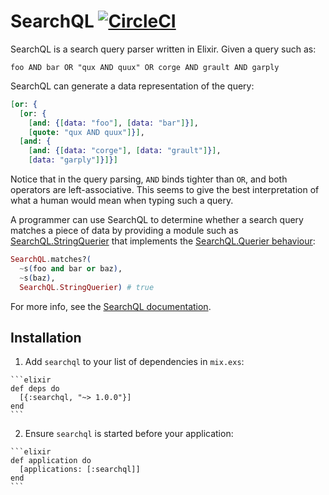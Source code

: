 # SearchQL [![CircleCI](https://circleci.com/gh/usecanvas/searchql.svg?style=svg)](https://circleci.com/gh/usecanvas/searchql)

SearchQL is a search query parser written in Elixir. Given a query such as:

```
foo AND bar OR "qux AND quux" OR corge AND grault AND garply
```

SearchQL can generate a data representation of the query:

```elixir
[or: {
  [or: {
    [and: {[data: "foo"], [data: "bar"]}],
    [quote: "qux AND quux"]}],
  [and: {
    [and: {[data: "corge"], [data: "grault"]}],
    [data: "garply"]}]}]
```

Notice that in the query parsing, `AND` binds tighter than `OR`, and both
operators are left-associative. This seems to give the best interpretation of
what a human would mean when typing such a query.

A programmer can use SearchQL to determine whether a search query matches a
piece of data by providing a module such as
[SearchQL.StringQuerier][string_querier] that implements the
[SearchQL.Querier behaviour][querier_behaviour]:

```elixir
SearchQL.matches?(
  ~s(foo and bar or baz),
  ~s(baz),
  SearchQL.StringQuerier) # true
```

For more info, see the [SearchQL documentation][searchql_documentation].

## Installation

  1. Add `searchql` to your list of dependencies in `mix.exs`:

    ```elixir
    def deps do
      [{:searchql, "~> 1.0.0"}]
    end
    ```

  2. Ensure `searchql` is started before your application:

    ```elixir
    def application do
      [applications: [:searchql]]
    end
    ```

[querier_behaviour]: https://github.com/usecanvas/searchql/blob/master/lib/searchql/querier.ex
[searchql_documentation]: https://hexdocs.pm/searchql/readme.html
[string_querier]: https://github.com/usecanvas/searchql/blob/master/test/support/string_querier.ex
